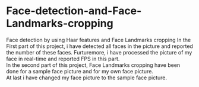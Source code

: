# Face-detection-and-Face-Landmarks-cropping
Face detection by using Haar features and Face Landmarks cropping
In the First part of this project, i have detected all faces in the picture and reported the number of these faces. Furturemore, i have processed the picture of my face in real-time and reported FPS in this part.<br /> 
In the second part of this project, Face Landmarks cropping have been done for a sample face picture and for my own face picture.<br />  At last i have changed my face picture to the sample face picture.
